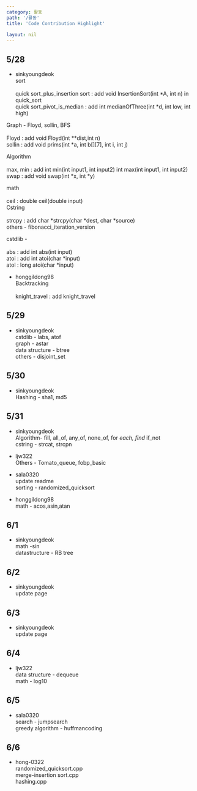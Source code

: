 ```yaml
---
category: 활동
path: '/활동'
title: 'Code Contribution Highlight'

layout: nil
---
```



5/28
---
- sinkyoungdeok  <br>
sort <br><br>
quick sort_plus_insertion sort : add void InsertionSort(int *A, int n) in quick_sort<br>
quick sort_pivot_is_median : add int medianOfThree(int *d, int low, int high)<br>

Graph - Floyd, sollin, BFS <br><br>
Floyd : add void Floyd(int **dist,int n) <br>
sollin : add void prims(int *a, int b[][7], int i, int j)<br>

Algorithm <br><br>
max, min : add int min(int input1, int input2) int max(int input1, int input2)<br>
swap : add void swap(int *x, int *y)<br>

math<br><br>
ceil : double ceil(double input)  <br>
Cstring<br><br>
strcpy : add char *strcpy(char *dest, char *source) <br>
others - fibonacci_iteration_version <br>

cstdlib -<br><br>
abs : add int abs(int input)<br>
atoi : add int atoi(char *input)<br>
atol : long atoi(char *input)

- honggildong98 <br>
Backtracking<br><br>
knight_travel : add knight_travel <br>

5/29
---
- sinkyoungdeok <br>
cstdlib - labs, atof  <br>
graph - astar <br>
data structure - btree <br>
others - disjoint_set <br>

5/30
---
- sinkyoungdeok <br>
Hashing - sha1, md5 <br>

5/31
---
- sinkyoungdeok <br>
Algorithm- fill, all_of, any_of, none_of, for _each, find_ if_not <br>
cstring - strcat, strcpn <br>

- ljw322 <br>
Others - Tomato_queue, fobp_basic  <br>

- sala0320 <br>
update readme <br>
sorting - randomized_quicksort  <br>

- honggildong98 <br>
math - acos,asin,atan <br>

6/1
---
- sinkyoungdeok <br>
math -sin <br>
datastructure - RB tree <br>

6/2
---
- sinkyoungdeok <br>
update page <br>

6/3
---
- sinkyoungdeok <br>
update page <br>

6/4
---
- ljw322 <br>
data structure - dequeue <br>
math - log10 <br>

6/5
---
- sala0320 <br>
search - jumpsearch <br>
greedy algorithm - huffmancoding

6/6
---
- hong-0322 <br>
randomized_quicksort.cpp <br>
merge-insertion sort.cpp <br>
hashing.cpp<br>
